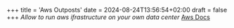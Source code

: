 +++
title = 'Aws Outposts'
date = 2024-08-24T13:56:54+02:00
draft = false
+++
*Allow to run aws ifrastructure  on your own data center*
[Aws Docs](https://docs.aws.amazon.com/outposts/latest/userguide/what-is-outposts.html)
